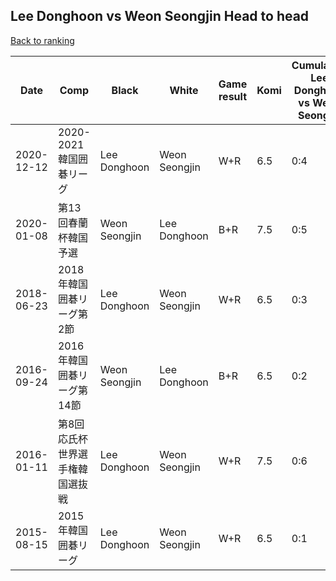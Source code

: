 ## Lee Donghoon vs Weon Seongjin Head to head

[Back to ranking](../../index.md)




| **Date** | **Comp** | **Black** | **White** | **Game result** | **Komi** | **Cumulative Lee Donghoon vs Weon Seongjin** | **Lee Donghoon streak** | **Weon Seongjin streak** | 
| --- | --- | --- | --- | --- | --- | --- | --- | --- |
| 2020-12-12 | 2020-2021韓国囲碁リーグ | Lee Donghoon | Weon Seongjin | W+R | 6.5 | 0:4 | 0 | 4 | 
| 2020-01-08 | 第13回春蘭杯韓国予選 | Weon Seongjin | Lee Donghoon | B+R | 7.5 | 0:5 | 0 | 5 | 
| 2018-06-23 | 2018年韓国囲碁リーグ第2節 | Lee Donghoon | Weon Seongjin | W+R | 6.5 | 0:3 | 0 | 3 | 
| 2016-09-24 | 2016年韓国囲碁リーグ第14節 | Weon Seongjin | Lee Donghoon | B+R | 6.5 | 0:2 | 0 | 2 | 
| 2016-01-11 | 第8回応氏杯世界選手権韓国選抜戦 | Lee Donghoon | Weon Seongjin | W+R | 7.5 | 0:6 | 0 | 6 | 
| 2015-08-15 | 2015年韓国囲碁リーグ | Lee Donghoon | Weon Seongjin | W+R | 6.5 | 0:1 | 0 | 1 |




